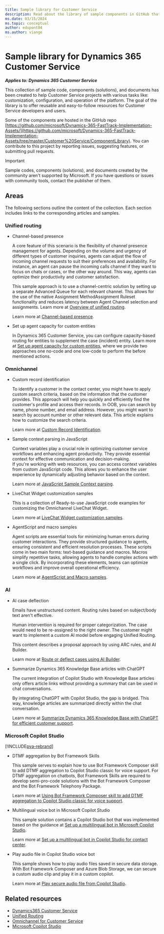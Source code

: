 ```yaml
---
title: Sample library for Customer Service 
description: Read about the library of sample components in GitHub that can help customers and partners to create and deploy solutions in a fast and easy way.
ms.date: 03/15/2024
ms.topic: conceptual
author: edupont04
ms.author: viange
---
```


# Sample library for Dynamics 365 Customer Service

***Applies to: Dynamics 365 Customer Service***

This collection of sample code, components (solutions), and documents has been created to help Customer Service projects with various tasks like: customization, configuration, and operation of the platform. The goal of the library is to offer reusable and easy-to-follow resources for Customer Service developers and users.  

Some of the components are hosted in the GitHub repo [https://github.com/microsoft/Dynamics-365-FastTrack-Implementation-Assets/](https://github.com/microsoft/Dynamics-365-FastTrack-Implementation-Assets/tree/master/Customer%20Service/ComponentLibrary). You can contribute to this project by reporting issues, suggesting features, or submitting pull requests.

> [!IMPORTANT]
> Sample codes, components (solutions), and documents created by the community aren't supported by Microsoft. If you have questions or issues with community tools, contact the publisher of them.

## Areas

The following sections outline the content of the collection. Each section includes links to the corresponding articles and samples.

### Unified routing

- Channel-based presence

    A core feature of this scenario is the flexibility of channel presence management for agents. Depending on the volume and urgency of different types of customer inquiries, agents can adjust the flow of incoming channel requests to suit their preferences and availability. For instance, an agent can pause the incoming calls channel if they want to focus on chats or cases, or the other way around. This way, agents can optimize their productivity and customer satisfaction.

    This sample approach is to use a channel-centric solution by setting up a separate Advanced Queue for each relevant channel. This allows for the use of the native Assignment MethodAssignment Ruleset functionality and reduces latency between Agent Channel selection and assignments. Learn more at [Overview of unified routing](/dynamics365/customer-service/overview-unified-routing).  

    Learn more at [Channel-based presence](cs-channel-based-presence.md).

- Set up agent capacity for custom entities

    In Dynamics 365 Customer Service, you can configure capacity-based routing for entities to supplement the case (incident) entity. Learn more at [Set up agent capacity for custom entities](cs-route-release-capacity-in-ur.md), where we provide two approaches one no-code and one low-code to perform the before mentioned actions.

### Omnichannel

- Custom record identification

    To identify a customer in the contact center, you might have to apply custom search criteria, based on the information that the customer provides. This approach will help you quickly and efficiently find the customer's profile and access their records. In OOB, you can search by name, phone number, and email address. However, you might want to search by account number or other relevant data. This article explains how to customize the search criteria.

    Learn more at [Custom Record Identification](cs-omnichannel-custom-record-identification-rule.md).

- Sample context parsing in JavaScript

    Context variables play a crucial role in optimizing customer service workflows and enhancing agent productivity. They provide essential context for effective communication and decision-making.  
    If you're working with web resources, you can access context variables from custom JavaScript code. This allows you to enhance the user experience by dynamically adjusting behavior based on the context.  

    Learn more at [JavaScript Sample Context parsing](cs-omnichannel-sample-context-parsing.md).

- LiveChat Widget customization samples

    This is a collection of Ready-to-use JavaScript code examples for customizing the Omnichannel LiveChat Widget.  

    Learn more at [LiveChat Widget customization samples](cs-omnichannel-live-chat-widget-samples.md).

- AgentScript and macro samples

    Agent scripts are essential tools for minimizing human errors during customer interactions. They provide structured guidance to agents, ensuring consistent and efficient resolution processes. These scripts come in two main forms: text-based guidance and macros. Macros simplify repetitive tasks, allowing agents to handle complex actions with a single click. By incorporating these elements, teams can optimize workflows and improve overall operational efficiency.  

    Learn more at [AgentScript and Macro samples](cs-agent-script-macro-sample.md).

### AI

- AI case deflection

    Emails have unstructured content. Routing rules based on subject/body text aren't effective.

    Human intervention is required for proper categorization. The case would need to be re-assigned to the right owner. The customer might want to implement a custom AI model before engaging Unified Routing.

    This content describes a proposal approach by using ARC rules, and AI Builder.  

    Learn more at [Route or deflect cases using AI Builder](cs-ai-case-deflection.md).

- Summarize Dynamics 365 Knowledge Base articles with ChatGPT

    The current integration of Copilot Studio with Knowledge Base articles only offers article links without providing a summary that can be used in chat conversations.

    By integrating ChatGPT with Copilot Studio, the gap is bridged. This way, knowledge articles are summarized directly within the chat conversation.  

    Learn more at [Summarize Dynamics 365 Knowledge Base with ChatGPT for efficient customer support](ai-summarize-knowledge-base-articles.md).

### Microsoft Copilot Studio

[!INCLUDE[pva-rebrand](../includes/pva-rebrand.md)]

- DTMF aggregation by Bot Framework Skills

    This sample serves to explain how to use Bot Framework Composer skill to add DTMF aggregation to Copilot Studio classic for voice support. For DTMF aggregation on chatbots, Bot Framework Skills are required to develop semi-pro-code solutions with the Bot Framework Composer and the Bot Framework Telephony Package.

    Learn more at [Using Bot Framework Composer skill to add DTMF aggregation to Copilot Studio classic for voice support](copilot-studio-bot-framework-composer-skill.md).

- Multilingual voice bot in Microsoft Copilot Studio

    This sample solution contains a Copilot Studio bot that was implemented based on the guidance at [Set up a multilingual bot in Microsoft Copilot Studio](/dynamics365/customer-service/set-up-multilingual-pva-bot).

    Learn more at [Set up a multilingual bot in Copilot Studio for contact center](copilot-studio-multilanguage-bot.md).

- Play audio file in Copilot Studio voice bot

    This sample shows how to play audio files saved in secure data storage. With Bot Framework Composer and Azure Blob Storage, we can secure a custom audio clip and play it in a custom copilot.  

    Learn more at [Play secure audio file from Copilot Studio](copilot-studio-play-audio-file.md).

## Related resources

- [Dynamics365 Customer Service](/dynamics365/customer-service/)
- [Unified Routing](/dynamics365/customer-service/administer/overview-unified-routing)
- [Omnichannel for Customer Service](/dynamics365/customer-service/implement/introduction-omnichannel)
- [Microsoft Copilot Studio](/microsoft-copilot-studio/)
